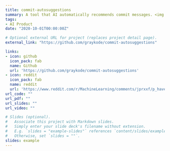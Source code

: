 ```yaml
---
title: commit-autosuggestions
summary: A tool that AI automatically recommends commit messages. <img src="https://img.shields.io/github/stars/graykode/commit-autosuggestions.svg" alt="text" style="margin&#58; 0px; height&#58; 22px; display&#58 inline;">                                                                            
tags:
- AI Product
date: "2020-10-01T00:00:00Z"

# Optional external URL for project (replaces project detail page).
external_link: "https://github.com/graykode/commit-autosuggestions"

links:
- icon: github
  icon_pack: fab
  name: Github
  url: 'https://github.com/graykode/commit-autosuggestions'
- icon: reddit
  icon_pack: fab
  name: reddit
  url: 'https://www.reddit.com/r/MachineLearning/comments/jprxxf/p_have_you_ever_hesitated_to_write_a_commit/'
url_code: ""
url_pdf: ""
url_slides: ""
url_video: ""

# Slides (optional).
#   Associate this project with Markdown slides.
#   Simply enter your slide deck's filename without extension.
#   E.g. `slides = "example-slides"` references `content/slides/example-slides.md`.
#   Otherwise, set `slides = ""`.
slides: example
---
```


